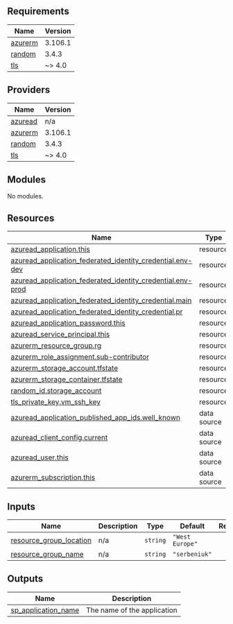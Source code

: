 <!-- BEGIN_TF_DOCS -->
## Requirements

| Name | Version |
|------|---------|
| <a name="requirement_azurerm"></a> [azurerm](#requirement\_azurerm) | 3.106.1 |
| <a name="requirement_random"></a> [random](#requirement\_random) | 3.4.3 |
| <a name="requirement_tls"></a> [tls](#requirement\_tls) | ~> 4.0 |

## Providers

| Name | Version |
|------|---------|
| <a name="provider_azuread"></a> [azuread](#provider\_azuread) | n/a |
| <a name="provider_azurerm"></a> [azurerm](#provider\_azurerm) | 3.106.1 |
| <a name="provider_random"></a> [random](#provider\_random) | 3.4.3 |
| <a name="provider_tls"></a> [tls](#provider\_tls) | ~> 4.0 |

## Modules

No modules.

## Resources

| Name | Type |
|------|------|
| [azuread_application.this](https://registry.terraform.io/providers/hashicorp/azuread/latest/docs/resources/application) | resource |
| [azuread_application_federated_identity_credential.env-dev](https://registry.terraform.io/providers/hashicorp/azuread/latest/docs/resources/application_federated_identity_credential) | resource |
| [azuread_application_federated_identity_credential.env-prod](https://registry.terraform.io/providers/hashicorp/azuread/latest/docs/resources/application_federated_identity_credential) | resource |
| [azuread_application_federated_identity_credential.main](https://registry.terraform.io/providers/hashicorp/azuread/latest/docs/resources/application_federated_identity_credential) | resource |
| [azuread_application_federated_identity_credential.pr](https://registry.terraform.io/providers/hashicorp/azuread/latest/docs/resources/application_federated_identity_credential) | resource |
| [azuread_application_password.this](https://registry.terraform.io/providers/hashicorp/azuread/latest/docs/resources/application_password) | resource |
| [azuread_service_principal.this](https://registry.terraform.io/providers/hashicorp/azuread/latest/docs/resources/service_principal) | resource |
| [azurerm_resource_group.rg](https://registry.terraform.io/providers/hashicorp/azurerm/3.106.1/docs/resources/resource_group) | resource |
| [azurerm_role_assignment.sub-contributor](https://registry.terraform.io/providers/hashicorp/azurerm/3.106.1/docs/resources/role_assignment) | resource |
| [azurerm_storage_account.tfstate](https://registry.terraform.io/providers/hashicorp/azurerm/3.106.1/docs/resources/storage_account) | resource |
| [azurerm_storage_container.tfstate](https://registry.terraform.io/providers/hashicorp/azurerm/3.106.1/docs/resources/storage_container) | resource |
| [random_id.storage_account](https://registry.terraform.io/providers/hashicorp/random/3.4.3/docs/resources/id) | resource |
| [tls_private_key.vm_ssh_key](https://registry.terraform.io/providers/hashicorp/tls/latest/docs/resources/private_key) | resource |
| [azuread_application_published_app_ids.well_known](https://registry.terraform.io/providers/hashicorp/azuread/latest/docs/data-sources/application_published_app_ids) | data source |
| [azuread_client_config.current](https://registry.terraform.io/providers/hashicorp/azuread/latest/docs/data-sources/client_config) | data source |
| [azuread_user.this](https://registry.terraform.io/providers/hashicorp/azuread/latest/docs/data-sources/user) | data source |
| [azurerm_subscription.this](https://registry.terraform.io/providers/hashicorp/azurerm/3.106.1/docs/data-sources/subscription) | data source |

## Inputs

| Name | Description | Type | Default | Required |
|------|-------------|------|---------|:--------:|
| <a name="input_resource_group_location"></a> [resource\_group\_location](#input\_resource\_group\_location) | n/a | `string` | `"West Europe"` | no |
| <a name="input_resource_group_name"></a> [resource\_group\_name](#input\_resource\_group\_name) | n/a | `string` | `"serbeniuk"` | no |

## Outputs

| Name | Description |
|------|-------------|
| <a name="output_sp_application_name"></a> [sp\_application\_name](#output\_sp\_application\_name) | The name of the application |
<!-- END_TF_DOCS -->